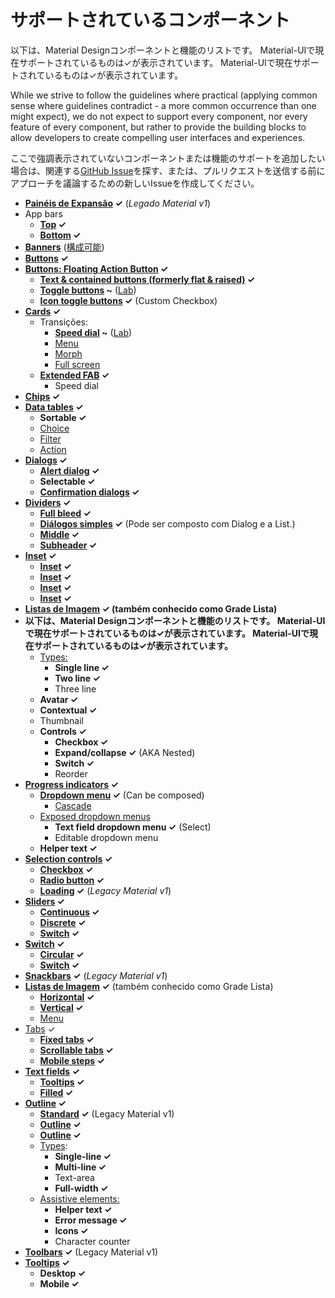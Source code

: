 # サポートされているコンポーネント

<p class="description">以下は、Material Designコンポーネントと機能のリストです。 Material-UIで現在サポートされているものは✓が表示されています。 Material-UIで現在サポートされているものは✓が表示されています。</p>

While we strive to follow the guidelines where practical (applying common sense where guidelines contradict - a more common occurrence than one might expect), we do not expect to support every component, nor every feature of every component, but rather to provide the building blocks to allow developers to create compelling user interfaces and experiences.

ここで強調表示されていないコンポーネントまたは機能のサポートを追加したい場合は、関連する[GitHub Issue](https://github.com/mui-org/material-ui/issues)を探す、または、プルリクエストを送信する前にアプローチを議論するための新しいIssueを作成してください。

- **[Painéis de Expansão](https://material.io/archive/guidelines/components/expansion-panels.html) ✓** (*Legado Material v1*)
- App bars 
  - **[Top](https://material.io/design/components/app-bars-top.html) ✓**
  - **[Bottom](https://material.io/design/components/app-bars-bottom.html) ✓**
- **[Banners](https://material.io/design/components/banners.html)** ([構成可能](https://medium.com/material-ui/introducing-material-ui-design-system-93e921beb8df))
- **[Buttons](https://material.io/design/components/buttons.html) ✓**
- **[Buttons: Floating Action Button](https://material.io/design/components/buttons-floating-action-button.html) ✓** 
  - **[Text & contained buttons (formerly flat & raised)](https://material.io/design/components/buttons.html) ✓**
  - **[Toggle buttons](https://material.io/design/components/buttons.html#buttons-toggle-buttons) ~** ([Lab](/components/about-the-lab/))
  - **[Icon toggle buttons](https://material.io/design/components/buttons.html#toggle-button) ✓** (Custom Checkbox)
- **[Cards](https://material.io/design/components/cards.html) ✓** 
  - Transições: 
    - **[Speed dial](https://material.io/design/components/buttons-floating-action-button.html#types-of-transitions) ~** ([Lab](/components/about-the-lab/))
    - [Menu](https://material.io/design/components/buttons-floating-action-button.html#types-of-transitions)
    - [Morph](https://material.io/design/components/buttons-floating-action-button.html#types-of-transitions)
    - [Full screen](https://material.io/design/components/buttons-floating-action-button.html#types-of-transitions)
  - **[Extended FAB](https://material.io/design/components/buttons-floating-action-button.html#extended-fab) ✓** 
    - Speed dial
- **[Chips](https://material.io/design/components/chips.html) ✓**
- **[Data tables](https://material.io/design/components/data-tables.html) ✓** 
  - **Sortable ✓**
  - [Choice](https://material.io/design/components/chips.html#choice-chips)
  - [Filter](https://material.io/design/components/chips.html#filter-chips)
  - [Action](https://material.io/design/components/chips.html#action-chips)
- **[Dialogs](https://material.io/design/components/dialogs.html) ✓** 
  - **[Alert dialog](https://material.io/design/components/dialogs.html#alert-dialog) ✓**
  - **Selectable ✓**
  - **[Confirmation dialogs](https://material.io/design/components/dialogs.html#confirmation-dialog) ✓**
- **[Dividers](https://material.io/design/components/dividers.html) ✓** 
  - **[Full bleed](https://material.io/design/components/dividers.html#types) ✓**
  - **[Diálogos simples](https://material.io/design/components/dialogs.html#simple-dialog) ✓** (Pode ser composto com Dialog e a List.)
  - **[Middle](https://material.io/design/components/dividers.html#types) ✓**
  - **[Subheader](https://material.io/design/components/dividers.html#types) ✓**
- **[Inset](https://material.io/design/components/dividers.html#types) ✓** 
  - **[Inset](https://material.io/design/components/dividers.html#types) ✓**
  - **[Inset](https://material.io/design/components/dividers.html#types) ✓**
  - **[Inset](https://material.io/design/components/dividers.html#types) ✓**
  - **[Inset](https://material.io/design/components/dividers.html#types) ✓**
- **<strong x-id="1"><a href="https://material.io/design/components/image-lists.html">Listas de Imagem</a> ✓</strong> (também conhecido como Grade Lista)**
- **以下は、Material Designコンポーネントと機能のリストです。 Material-UIで現在サポートされているものは✓が表示されています。 Material-UIで現在サポートされているものは✓が表示されています。** 
  - [Types:](https://material.io/design/components/lists.html#types) 
    - **Single line ✓**
    - **Two line ✓**
    - Three line
  - **Avatar ✓**
  - **Contextual ✓**
  - Thumbnail
  - **Controls ✓** 
    - **Checkbox ✓**
    - **Expand/collapse ✓** (AKA Nested)
    - **Switch ✓**
    - Reorder
- **[Progress indicators](https://material.io/design/components/progress-indicators.html) ✓** 
  - **[Dropdown menu](https://material.io/design/components/menus.html#dropdown-menu) ✓** (Can be composed) 
    - [Cascade](https://material.io/design/components/menus.html#dropdown-menu)
  - [Exposed dropdown menus](https://material.io/design/components/menus.html#exposed-dropdown-menu) 
    - **Text field dropdown menu ✓** (Select)
    - Editable dropdown menu
  - **Helper text ✓**
- **[Selection controls](https://material.io/design/components/selection-controls.html) ✓** 
  - **[Checkbox](https://material.io/design/components/selection-controls.html#checkboxes) ✓**
  - **[Radio button](https://material.io/design/components/selection-controls.html#radio-buttons) ✓**
  - **[Loading](https://material.io/archive/guidelines/components/progress-activity.html) ✓** (*Legacy Material v1*)
- **[Sliders](https://material.io/design/components/sliders.html) ✓** 
  - **[Continuous](https://material.io/design/components/sliders.html#continuous-slider) ✓**
  - **[Discrete](https://material.io/design/components/sliders.html#discrete-slider) ✓**
  - **[Switch](https://material.io/design/components/selection-controls.html#switches) ✓**
- **[Switch](https://material.io/design/components/selection-controls.html#switches) ✓** 
  - **[Circular](https://material.io/design/components/progress-indicators.html#circular-progress-indicators) ✓**
  - **[Switch](https://material.io/design/components/selection-controls.html#switches) ✓**
- **[Snackbars](https://material.io/design/components/snackbars.html) ✓** (*Legacy Material v1*)
- **[Listas de Imagem](https://material.io/design/components/image-lists.html) ✓** (também conhecido como Grade Lista) 
  - **[Horizontal](https://material.io/archive/guidelines/components/steppers.html#steppers-types-of-steppers) ✓**
  - **[Vertical](https://material.io/archive/guidelines/components/steppers.html#steppers-types-of-steppers) ✓**
  - [Menu](https://material.io/archive/guidelines/components/subheaders.html#subheaders-list-subheaders)
- [Tabs](https://material.io/design/components/tabs.html) ✓ 
  - **[Fixed tabs](https://material.io/design/components/tabs.html#fixed-tabs) ✓**
  - **[Scrollable tabs](https://material.io/design/components/tabs.html#scrollable-tabs) ✓**
  - **[Mobile steps](https://material.io/archive/guidelines/components/steppers.html#steppers-types-of-steps) ✓**
- **[Text fields](https://material.io/design/components/text-fields.html) ✓** 
  - **[Tooltips](https://material.io/design/components/tooltips.html) ✓**
  - **[Filled](https://material.io/design/components/text-fields.html#filled-text-field) ✓**
- **[Outline](https://material.io/design/components/text-fields.html#outlined-text-field) ✓** 
  - **[Standard](https://material.io/archive/guidelines/components/text-fields.html) ✓** (Legacy Material v1)
  - **[Outline](https://material.io/design/components/text-fields.html#outlined-text-field) ✓**
  - **[Outline](https://material.io/design/components/text-fields.html#outlined-text-field) ✓**
  - [Types](https://material.io/design/components/text-fields.html#input-types): 
    - **Single-line ✓**
    - **Multi-line ✓**
    - Text-area
    - **Full-width ✓**
  - [Assistive elements:](https://material.io/design/components/text-fields.html#anatomy) 
    - **Helper text ✓**
    - **Error message ✓**
    - **Icons ✓**
    - Character counter
- **[Toolbars](https://material.io/archive/guidelines/components/toolbars.html) ✓** (Legacy Material v1)
- **[Tooltips](https://material.io/design/components/tooltips.html) ✓** 
  - **Desktop ✓**
  - **Mobile ✓**